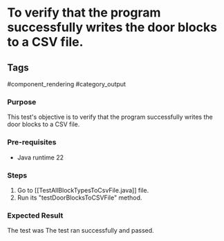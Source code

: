 # To verify that the program successfully writes the door blocks to a CSV file.

## Tags
#component_rendering #category_output

### Purpose
This test's objective is to verify that the program successfully writes the door blocks to a CSV file.

### Pre-requisites
- Java runtime 22


### Steps
1.  Go to [[TestAllBlockTypesToCsvFile.java]] file.
2. Run its "testDoorBlocksToCSVFile" method.

### Expected Result
The test was The test ran successfully and passed.